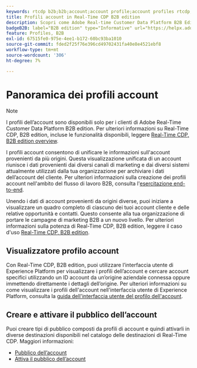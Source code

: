 ```yaml
---
keywords: rtcdp b2b;b2b;account;account profile;account profiles rtcdp;real-time customer data platform;
title: Profili account in Real-Time CDP B2B edition
description: Scopri come Adobe Real-time Customer Data Platform B2B Edition ti consente di unificare le informazioni sull’account da più origini utilizzando i profili dell’account.
badgeB2B: label="B2B edition" type="Informative" url="https://helpx.adobe.com/it/legal/product-descriptions/real-time-customer-data-platform-b2b-edition-prime-and-ultimate-packages.html newtab=true"
feature: Profiles, B2B
exl-id: 67515fe0-975e-4ee1-b172-60bc93ba1010
source-git-commit: fded2f25f76e396cd49702431fa40e8e4521ebf8
workflow-type: tm+mt
source-wordcount: '306'
ht-degree: 7%

---
```


# Panoramica dei profili account

>[!NOTE]
>
>I profili dell’account sono disponibili solo per i clienti di Adobe Real-Time Customer Data Platform B2B edition. Per ulteriori informazioni su Real-Time CDP, B2B edition, incluse le funzionalità disponibili, leggere [Real-Time CDP, B2B edition overview](../b2b-overview.md).

I profili account consentono di unificare le informazioni sull&#39;account provenienti da più origini. Questa visualizzazione unificata di un account riunisce i dati provenienti dai diversi canali di marketing e dai diversi sistemi attualmente utilizzati dalla tua organizzazione per archiviare i dati dell’account del cliente. Per ulteriori informazioni sulla creazione dei profili account nell&#39;ambito del flusso di lavoro B2B, consulta l&#39;[esercitazione end-to-end](../b2b-tutorial.md).

Unendo i dati di account provenienti da origini diverse, puoi iniziare a visualizzare un quadro completo di ciascuno dei tuoi account cliente e delle relative opportunità e contatti. Questo consente alla tua organizzazione di portare le campagne di marketing B2B a un nuovo livello. Per ulteriori informazioni sulla potenza di Real-Time CDP, B2B edition, leggere il caso d&#39;uso [Real-Time CDP, B2B edition](../b2b-use-case.md).

## Visualizzatore profilo account

Con Real-Time CDP, B2B edition, puoi utilizzare l’interfaccia utente di Experience Platform per visualizzare i profili dell’account e cercare account specifici utilizzando un ID account da un’origine aziendale connessa oppure immettendo direttamente i dettagli dell’origine. Per ulteriori informazioni su come visualizzare i profili dell&#39;account nell&#39;interfaccia utente di Experience Platform, consulta la [guida dell&#39;interfaccia utente del profilo dell&#39;account](account-profile-ui-guide.md).

## Creare e attivare il pubblico dell’account

Puoi creare tipi di pubblico composti da profili di account e quindi attivarli in diverse destinazioni disponibili nel catalogo delle destinazioni di Real-Time CDP. Maggiori informazioni:

* [Pubblico dell’account](/help/segmentation/types/account-audiences.md)
* [Attiva il pubblico dell’account](/help/destinations/ui/activate-account-audiences.md)

